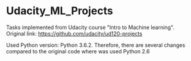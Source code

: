 # Udacity_ML_Projects

Tasks implemented from Udacity course "Intro to Machine learning". Original link: https://github.com/udacity/ud120-projects

Used Python version: Python 3.6.2. Therefore, there are several changes compared to the original code where was used Python 2.6

